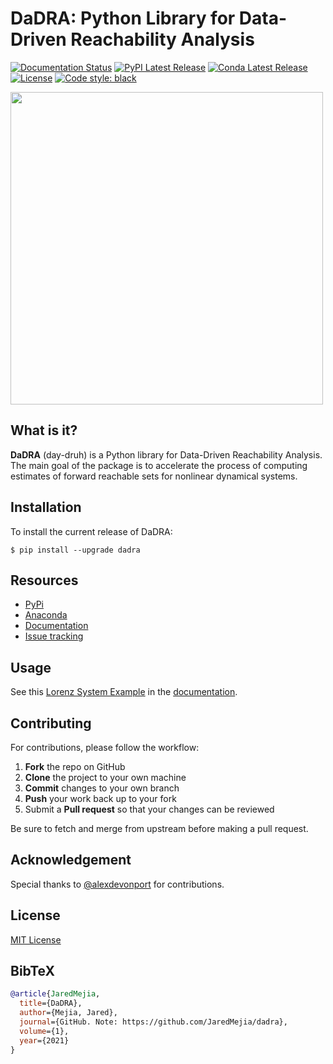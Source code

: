 # **DaDRA**: Python Library for Data-Driven Reachability Analysis
[![Documentation Status](https://readthedocs.org/projects/dadra/badge/?version=latest)](https://dadra.readthedocs.io/en/latest/?badge=latest)
[![PyPI Latest Release](https://img.shields.io/pypi/v/dadra.svg)](https://pypi.org/project/dadra/)
[![Conda Latest Release](https://anaconda.org/jaredmejia/dadra/badges/version.svg)](https://anaconda.org/jaredmejia/dadra)
[![License](https://img.shields.io/pypi/l/dadra.svg)](https://github.com/dadra/blob/master/LICENSE)
[![Code style: black](https://img.shields.io/badge/code%20style-black-000000.svg)](https://github.com/psf/black)


<img src="imgs/l_3D_cont.gif" width="500" height="500">


## What is it?
**DaDRA** (day-druh) is a Python library for Data-Driven Reachability Analysis. The main goal of the package is to accelerate the process of computing estimates of forward reachable sets for nonlinear dynamical systems.

## Installation
To install the current release of DaDRA:
```
$ pip install --upgrade dadra
```

## Resources
* [PyPi](https://pypi.org/project/dadra/)
* [Anaconda](https://anaconda.org/jaredmejia/dadra)
* [Documentation](https://dadra.readthedocs.io/en/latest/)
* [Issue tracking](https://github.com/JaredMejia/dadra/issues)

## Usage
See this [Lorenz System Example](https://dadra.readthedocs.io/en/latest/examples.html#lorenz-system-example) in the [documentation](https://dadra.readthedocs.io/en/latest/).

## Contributing
For contributions, please follow the workflow:
  1. **Fork** the repo on GitHub
  2. **Clone** the project to your own machine
  3. **Commit** changes to your own branch
  4. **Push** your work back up to your fork
  5. Submit a **Pull request** so that your changes can be reviewed

Be sure to fetch and merge from upstream before making a pull request.

## Acknowledgement
Special thanks to [@alexdevonport](https://github.com/alexdevonport) for contributions.

## License
[MIT License](https://github.com/JaredMejia/dadra/blob/main/LICENSE)

## BibTeX
```bibtex
@article{JaredMejia,
  title={DaDRA},
  author={Mejia, Jared},
  journal={GitHub. Note: https://github.com/JaredMejia/dadra},
  volume={1},
  year={2021}
}
```
